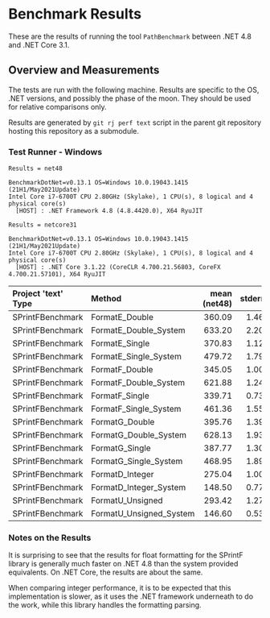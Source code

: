 # Benchmark Results

These are the results of running the tool `PathBenchmark` between .NET 4.8 and
.NET Core 3.1.

## Overview and Measurements

The tests are run with the following machine. Results are specific to the OS,
.NET versions, and possibly the phase of the moon. They should be used for
relative comparisons only.

Results are generated by `git rj perf text` script in the parent git repository
hosting this repository as a submodule.

### Test Runner - Windows

```text
Results = net48

BenchmarkDotNet=v0.13.1 OS=Windows 10.0.19043.1415 (21H1/May2021Update)
Intel Core i7-6700T CPU 2.80GHz (Skylake), 1 CPU(s), 8 logical and 4 physical core(s)
  [HOST] : .NET Framework 4.8 (4.8.4420.0), X64 RyuJIT
```

```text
Results = netcore31

BenchmarkDotNet=v0.13.1 OS=Windows 10.0.19043.1415 (21H1/May2021Update)
Intel Core i7-6700T CPU 2.80GHz (Skylake), 1 CPU(s), 8 logical and 4 physical core(s)
  [HOST] : .NET Core 3.1.22 (CoreCLR 4.700.21.56803, CoreFX 4.700.21.57101), X64 RyuJIT
```

| Project 'text' Type | Method                  | mean (net48) | stderr | mean (netcore31) | stderr |
|:--------------------|:------------------------|-------------:|-------:|-----------------:|-------:|
| SPrintFBenchmark    | FormatE_Double          | 360.09       | 1.46   | 267.10           | 1.00   |
| SPrintFBenchmark    | FormatE_Double_System   | 633.20       | 2.20   | 249.24           | 0.74   |
| SPrintFBenchmark    | FormatE_Single          | 370.83       | 1.12   | 240.64           | 0.74   |
| SPrintFBenchmark    | FormatE_Single_System   | 479.72       | 1.79   | 249.48           | 0.74   |
| SPrintFBenchmark    | FormatF_Double          | 345.05       | 1.00   | 248.82           | 0.64   |
| SPrintFBenchmark    | FormatF_Double_System   | 621.88       | 1.24   | 450.59           | 1.12   |
| SPrintFBenchmark    | FormatF_Single          | 339.71       | 0.73   | 241.07           | 0.86   |
| SPrintFBenchmark    | FormatF_Single_System   | 461.36       | 1.55   | 431.09           | 1.42   |
| SPrintFBenchmark    | FormatG_Double          | 395.76       | 1.39   | 244.35           | 0.76   |
| SPrintFBenchmark    | FormatG_Double_System   | 628.13       | 1.93   | 256.05           | 0.82   |
| SPrintFBenchmark    | FormatG_Single          | 387.77       | 1.30   | 233.96           | 0.84   |
| SPrintFBenchmark    | FormatG_Single_System   | 468.95       | 1.89   | 244.56           | 0.89   |
| SPrintFBenchmark    | FormatD_Integer         | 275.04       | 1.00   | 140.07           | 0.47   |
| SPrintFBenchmark    | FormatD_Integer_System  | 148.50       | 0.77   | 73.94            | 0.29   |
| SPrintFBenchmark    | FormatU_Unsigned        | 293.42       | 1.27   | 202.91           | 0.73   |
| SPrintFBenchmark    | FormatU_Unsigned_System | 146.60       | 0.53   | 74.32            | 0.26   |

### Notes on the Results

It is surprising to see that the results for float formatting for the SPrintF
library is generally much faster on .NET 4.8 than the system provided
equivalents. On .NET Core, the results are about the same.

When comparing integer performance, it is to be expected that this
implementation is slower, as it uses the .NET framework underneath to do the
work, while this library handles the formatting parsing.
